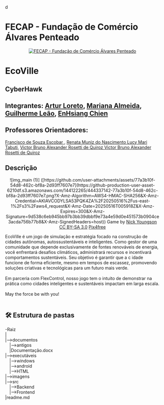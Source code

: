 d
# FECAP - Fundação de Comércio Álvares Penteado

<p align="center">
<a href= "https://www.fecap.br/"><img src="https://encrypted-tbn0.gstatic.com/images?q=tbn:ANd9GcRhZPrRa89Kma0ZZogxm0pi-tCn_TLKeHGVxywp-LXAFGR3B1DPouAJYHgKZGV0XTEf4AE&usqp=CAU" alt="FECAP - Fundação de Comércio Álvares Penteado" border="0"></a>
</p>

# EcoVille

## CyberHawk

## Integrantes: <a href="https://www.linkedin.com/in/Loreto1306/">Artur Loreto</a>, <a href="https://github.com/Mariana851">Mariana Almeida</a>, <a href="https://www.linkedin.com/in/victorbarq/">Guilherme Leão</a>, <a href="https://github.com/pandebatata">EnHsiang Chien</a>

## Professores Orientadores: 
<a href="https://www.linkedin.com/in/francisco-escobar/" target="_blank" rel="noopener noreferrer"> Francisco de Souza Escobar </a>, 
<a href="https://www.linkedin.com/in/remuniz/" target="_blank" rel="noopener noreferrer"> Renata Muniz do Nascimento </a>
<a href="https://www.linkedin.com/in/lucymari/" target="_blank" rel="noopener noreferrer"> Lucy Mari Tabuti</a>, 
<a href="https://www.linkedin.com/in/victorbarq/" target="_blank" rel="noopener noreferrer"> Victor Bruno Alexander Rosetti de Quiroz </a>
<a href="https://www.linkedin.com/in/gillespleite/" target="_blank" rel="noopener noreferrer"> Victor Bruno Alexander Rosetti de Quiroz </a>
## Descrição

<p align="center">
  ![img_main (1)]
  ([https://github.com/user-attachments/assets/77a3b10f-54d8-462c-bf8a-2d93ff7607e7](https://github-production-user-asset-6210df.s3.amazonaws.com/144122265/444337142-77a3b10f-54d8-462c-bf8a-2d93ff7607e7.png?X-Amz-Algorithm=AWS4-HMAC-SHA256&X-Amz-Credential=AKIAVCODYLSA53PQK4ZA%2F20250516%2Fus-east-1%2Fs3%2Faws4_request&X-Amz-Date=20250516T005918Z&X-Amz-Expires=300&X-Amz-Signature=9d538c6eb945bb97b3bb39dbbf9e73a4e59d0e451573b0904ce3acda756b77b8&X-Amz-SignedHeaders=host))
  Game by <a href="http://www.nyphotographic.com/">Nick Youngson</a> <a rel="license" href="https://creativecommons.org/licenses/by-sa/3.0/">CC BY-SA 3.0</a> <a href="http://pix4free.org/">Pix4free</a>
</p>


EcoVille é um jogo de simulação e estratégia focado na construção de cidades autônomas, autossustentáveis e inteligentes. Como gestor de uma comunidade que depende exclusivamente de fontes renováveis de energia, você enfrentará desafios climáticos, administrará recursos e incentivará comportamentos sustentáveis. Seu objetivo é garantir que a c
idade funcione de forma eficiente, mesmo em tempos de escassez, promovendo soluções criativas e tecnológicas para um futuro mais verde.
<br><br>
Em parceria com FlexControl, nosso jogo tem o intuito de demonstrar na prática como cidades inteligentes e sustentáveis impactam em larga escala.
<br><br>
May the force be with you!
<br><br>

## 🛠 Estrutura de pastas

-Raiz<br>
|<br>
|-->documentos<br>
  &emsp;|-->antigos<br>
  &emsp;|Documentação.docx<br>
|-->executáveis<br>
  &emsp;|-->windows<br>
  &emsp;|-->android<br>
  &emsp;|-->HTML<br>
|-->imagens<br>
|-->src<br>
  &emsp;|-->Backend<br>
  &emsp;|-->Frontend<br>
|readme.md<br>
